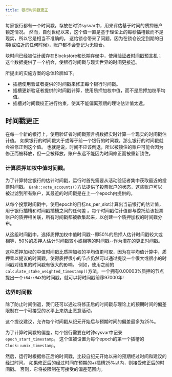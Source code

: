 ```yaml
---
title: 银行时间戳更正
---
```


每家银行都有一个时间戳，存放在时钟sysvar中，用来评估基于时间的质押账户锁定情况。 然而，自创世纪以来，这个值一直是基于理论上的每秒插槽数而不是现实，所以它是相当不准确的。 这给锁仓带来了问题，因为在锁仓设定到期的日期(或临近的任何时候)，账户都不会登记为无锁仓。

块时间已经被估计缓存在Blockstore和长期存储中，使用[验证者时间戳预言机](validator-timestamp-oracle.md)；这个数据提供了一个机会，使银行时间戳与现实世界的时间更接近。

所提出的实施方案的总体轮廓如下。

- 插槽使用验证者提供的时间戳来修正每个银行时间戳。
- 插槽更新验证者提供的时间戳计算，使用质押加权中值，而不是质押加权平均值。
- 插槽对时间戳校正进行约束，使其不能偏离预期的理论估计值太远。

## 时间戳更正

在每一个新的银行上，使用验证者时间戳预言机数据实时计算一个现实的时间戳估计值。 如果银行的时间戳大于或等于前一个银行的时间戳，那么银行的时间戳就会被修正到这个值。 也就是说，时间不应该倒退，所以被锁住的账户可能会因为修正而被释放，但一旦被释放，账户永远不能因为时间修正而被重新锁住。

### 计算质押加权中值时间戳。

为了计算特定银行的估计时间戳，运行时首先需要从活动验证者集中获取最近的投票时间戳。 `Bank::vote_accounts()`方法提供了投票账户的状态，这些账户可以被过滤到所有账户，其最近的时间戳是在上一个epoch内提供的。

从每个投票时间戳中，使用epoch的目标ns_per_slot计算出当前银行的估计值，用于银行插槽和时间戳插槽之间的任何差 。每个时间戳估计值都与委托给该投票账户的质押相关联，所有时间戳都被收集起来，以创建一个质押加权的时间戳分布。

从这组时间戳中，选择质押加权中值时间戳--即50%的质押人估计时间戳较大或相等，50%的质押人估计时间戳较小或相等的时间戳--作为潜在的更正时间戳。

这种质押加权的中值时间戳比质押加权的平均值更可取，因为在平均值计算中，质押乘以提议的时间戳，使得质押很小的节点仍然可以通过提议一个很大或很小的时间戳对结果的时间戳有很大的影响。 例如，使用之前的`calculate_stake_weighted_timestamp()`方法，一个拥有0.00003%质押的节点提出一个`i64::MAX`的时间戳，就可以将时间戳前移97000年!

### 边界时间戳

除了防止时间倒退，我们还可以通过将修正后的时间戳与理论上的预期时间的偏差限制在一个可接受的水平上来防止恶意活动。

这个提议建议，允许每个时间戳从纪元开始后与预期时间的偏差最多为25%。

为了计算时间戳的偏差，每个银行需要在时钟sysvar中记录`epoch_start_timestamp`。 这个值被设置为每个epoch的第一个插槽的`Clock::unix_timestamp`。

然后，运行时根据修正后的时间戳，比较自纪元开始以来的预期经过时间和建议的经过时间。 如果修正后的经过时间在预期的+/插槽25%以内，则接受修正后的时间戳。 否则，它将被限制在可接受的偏差范围内。
